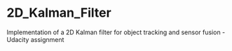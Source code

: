 # 2D_Kalman_Filter
Implementation of a 2D Kalman filter for object tracking and sensor fusion - Udacity assignment

